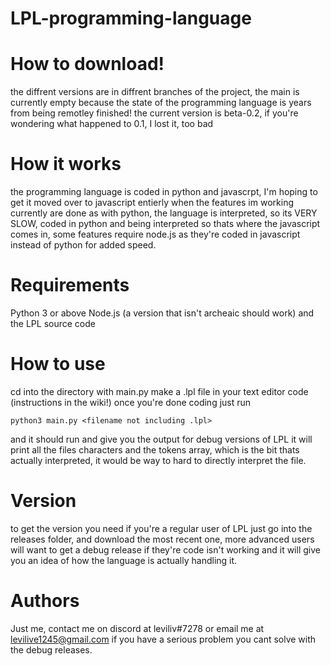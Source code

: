 # LPL-programming-language
# How to download!
the diffrent versions are in diffrent branches of the project, the main is currently empty because the state of the programming language is years from being remotley finished!
the current version is beta-0.2, if you're wondering what happened to 0.1, I lost it, too bad
# How it works
the programming language is coded in python and javascrpt, I'm hoping to get it moved over to javascript entierly when the features im working currently are done
as with python, the language is interpreted, so its VERY SLOW, coded in python and being interpreted so thats where the javascript comes in, some features require node.js as they're coded in javascript instead of python for added speed.
# Requirements
Python 3 or above
Node.js (a version that isn't archeaic should work)
and the LPL source code
# How to use
cd into the directory with main.py
make a .lpl file in your text editor
code (instructions in the wiki!)
once you're done coding just run
```
python3 main.py <filename not including .lpl>
```
and it should run and give you the output
for debug versions of LPL it will print all the files characters and the tokens array, which is the bit thats actually interpreted, it would be way to hard to directly interpret the file.
# Version
to get the version you need if you're a regular user of LPL just go into the releases folder, and download the most recent one,
more advanced users will want to get a debug release if they're code isn't working and it will give you an idea of how the language is actually handling it.
# Authors
Just me, contact me on discord at leviliv#7278 or email me at levilive1245@gmail.com if you have a serious problem you cant solve with the debug releases.
